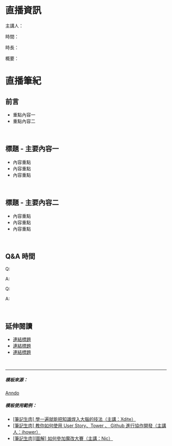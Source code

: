 
# **直播資訊**

主講人：

時間：

時長：

概要：


# **直播筆紀**

## **前言**

- 重點內容一
- 重點內容二


<br/>

## **標題 - 主要內容一**

- 內容重點
- 內容重點
- 內容重點


<br/>

## **標題 - 主要內容二**

- 內容重點
- 內容重點
- 內容重點


<br/>

## **Q&A 時間**

Q:

A:

Q:

A:


<br/>

## **延伸閱讀**

* <a href="網址">連結標題</a>
* <a href="網址">連結標題</a>
* <a href="網址">連結標題</a>





<br/>
<hr/>

##### 模板來源：

<a href="http://anndo-blog.logdown.com/" target="_blank"> Anndo </a>

##### 模板使用範例：

* <a href="http://anndo-blog.logdown.com/posts/1790227" target="_blank"> [筆記生肉] 學一遍就能把知識焊入大腦的技法（主講：Xdite） </a>
* <a href="http://anndo-blog.logdown.com/posts/1850784" target="_blank"> [筆記生肉] 教你如何使用 User Story、Tower 、 Github 進行協作開發（主講人：ihower） </a>
* <a href="http://anndo-blog.logdown.com/posts/1718564" target="_blank"> [筆記生肉][圖解] 如何參加魔改大賽（主講：Nic） </a>
